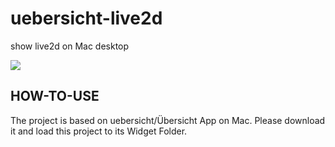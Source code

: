 # uebersicht-live2d
show live2d on Mac desktop

![](./creenshot.gif)

## HOW-TO-USE
The project is based on uebersicht/Übersicht App on Mac.
Please download it and load this project to its Widget Folder.
